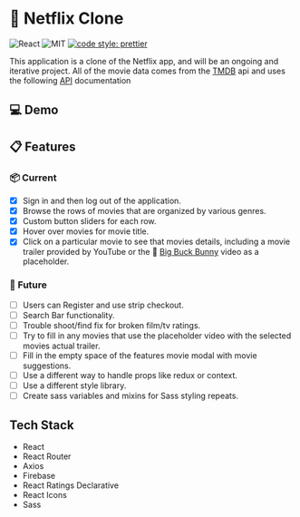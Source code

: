 # :movie_camera: Netflix Clone
![React](https://img.shields.io/badge/react-v18.1.0-red.svg)
![MIT](https://img.shields.io/packagist/l/doctrine/orm.svg)
[![code style: prettier](https://img.shields.io/badge/code_style-prettier-ff69b4.svg?style=flat-square)](https://github.com/prettier/prettier)

This application is a clone of the Netflix app, and will be an ongoing and iterative project. All of the movie data comes from the [TMDB](https://www.themoviedb.org/?language=en-US) api and uses the following [API](https://developers.themoviedb.org/3/getting-started/introduction) documentation

## :computer: Demo

## :clipboard: Features

### :package: Current

- [x] Sign in and then log out of the application.
- [x] Browse the rows of movies that are organized by various genres.
- [x] Custom button sliders for each row.
- [x] Hover over movies for movie title.
- [x] Click on a particular movie to see that movies details, including a movie trailer provided by YouTube or the :rabbit: [Big Buck Bunny](https://commondatastorage.googleapis.com/gtv-videos-bucket/sample/BigBuckBunny.mp4) video as a placeholder.

### :crystal_ball: Future

- [ ] Users can Register and use strip checkout.
- [ ] Search Bar functionality.
- [ ] Trouble shoot/find fix for broken film/tv ratings.
- [ ] Try to fill in any movies that use the placeholder video with the selected movies actual trailer.
- [ ] Fill in the empty space of the features movie modal with movie suggestions.
- [ ] Use a different way to handle props like redux or context.
- [ ] Use a different style library.
- [ ] Create sass variables and mixins for Sass styling repeats.

## Tech Stack

- React
- React Router
- Axios
- Firebase
- React Ratings Declarative
- React Icons
- Sass